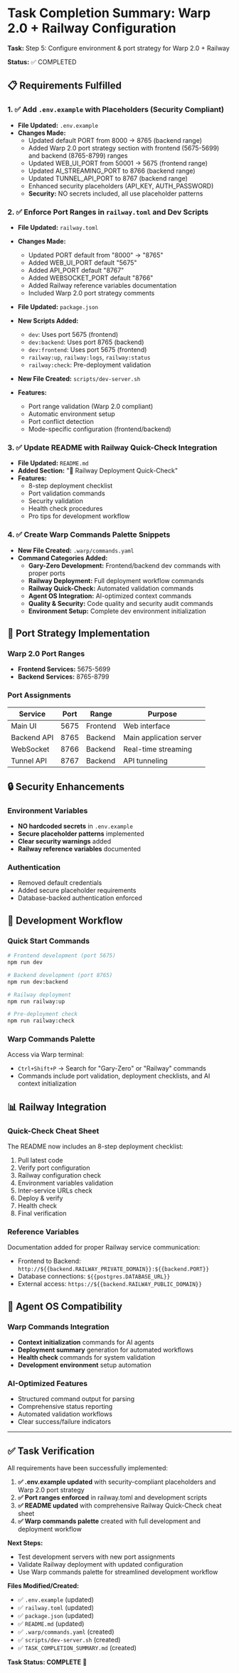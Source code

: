 # Task Completion Summary: Warp 2.0 + Railway Configuration

**Task:** Step 5: Configure environment & port strategy for Warp 2.0 + Railway

**Status:** ✅ COMPLETED


## 📋 Requirements Fulfilled

### 1. ✅ Add `.env.example` with Placeholders (Security Compliant)

- **File Updated:** `.env.example`
- **Changes Made:**
  - Updated default PORT from 8000 → 8765 (backend range)
  - Added Warp 2.0 port strategy section with frontend (5675-5699) and backend (8765-8799) ranges
  - Updated WEB_UI_PORT from 50001 → 5675 (frontend range)
  - Updated AI_STREAMING_PORT to 8766 (backend range)
  - Updated TUNNEL_API_PORT to 8767 (backend range)
  - Enhanced security placeholders (API_KEY, AUTH_PASSWORD)
  - **Security:** NO secrets included, all use placeholder patterns

### 2. ✅ Enforce Port Ranges in `railway.toml` and Dev Scripts

- **File Updated:** `railway.toml`
- **Changes Made:**
  - Updated PORT default from "8000" → "8765"
  - Added WEB_UI_PORT default "5675"
  - Added API_PORT default "8767"
  - Added WEBSOCKET_PORT default "8766"
  - Added Railway reference variables documentation
  - Included Warp 2.0 port strategy comments

- **File Updated:** `package.json`
- **New Scripts Added:**
  - `dev`: Uses port 5675 (frontend)
  - `dev:backend`: Uses port 8765 (backend)
  - `dev:frontend`: Uses port 5675 (frontend)
  - `railway:up`, `railway:logs`, `railway:status`
  - `railway:check`: Pre-deployment validation

- **New File Created:** `scripts/dev-server.sh`
- **Features:**
  - Port range validation (Warp 2.0 compliant)
  - Automatic environment setup
  - Port conflict detection
  - Mode-specific configuration (frontend/backend)

### 3. ✅ Update README with Railway Quick-Check Integration

- **File Updated:** `README.md`
- **Added Section:** "🚄 Railway Deployment Quick-Check"
- **Features:**
  - 8-step deployment checklist
  - Port validation commands
  - Security validation
  - Health check procedures
  - Pro tips for development workflow

### 4. ✅ Create Warp Commands Palette Snippets

- **New File Created:** `.warp/commands.yaml`
- **Command Categories Added:**
  - **Gary-Zero Development:** Frontend/backend dev commands with proper ports
  - **Railway Deployment:** Full deployment workflow commands
  - **Railway Quick-Check:** Automated validation commands
  - **Agent OS Integration:** AI-optimized context commands
  - **Quality & Security:** Code quality and security audit commands
  - **Environment Setup:** Complete dev environment initialization


## 🎯 Port Strategy Implementation

### Warp 2.0 Port Ranges

- **Frontend Services:** 5675-5699
- **Backend Services:** 8765-8799

### Port Assignments

| Service | Port | Range | Purpose |
|---------|------|-------|---------|
| Main UI | 5675 | Frontend | Web interface |
| Backend API | 8765 | Backend | Main application server |
| WebSocket | 8766 | Backend | Real-time streaming |
| Tunnel API | 8767 | Backend | API tunneling |


## 🔒 Security Enhancements

### Environment Variables

- **NO hardcoded secrets** in `.env.example`
- **Secure placeholder patterns** implemented
- **Clear security warnings** added
- **Railway reference variables** documented

### Authentication

- Removed default credentials
- Added secure placeholder requirements
- Database-backed authentication enforced


## 🚀 Development Workflow

### Quick Start Commands

```bash
# Frontend development (port 5675)
npm run dev

# Backend development (port 8765)
npm run dev:backend

# Railway deployment
npm run railway:up

# Pre-deployment check
npm run railway:check
```

### Warp Commands Palette

Access via Warp terminal:
- `Ctrl+Shift+P` → Search for "Gary-Zero" or "Railway" commands
- Commands include port validation, deployment checklists, and AI context initialization


## 📊 Railway Integration

### Quick-Check Cheat Sheet

The README now includes an 8-step deployment checklist:
1. Pull latest code
2. Verify port configuration
3. Railway configuration check
4. Environment variables validation
5. Inter-service URLs check
6. Deploy & verify
7. Health check
8. Final verification

### Reference Variables

Documentation added for proper Railway service communication:
- Frontend to Backend: `http://${{backend.RAILWAY_PRIVATE_DOMAIN}}:${{backend.PORT}}`
- Database connections: `${{postgres.DATABASE_URL}}`
- External access: `https://${{backend.RAILWAY_PUBLIC_DOMAIN}}`


## 🎨 Agent OS Compatibility

### Warp Commands Integration

- **Context initialization** commands for AI agents
- **Deployment summary** generation for automated workflows
- **Health check** commands for system validation
- **Development environment** setup automation

### AI-Optimized Features

- Structured command output for parsing
- Comprehensive status reporting
- Automated validation workflows
- Clear success/failure indicators

---


## ✅ Task Verification

All requirements have been successfully implemented:

1. **✅ .env.example updated** with security-compliant placeholders and Warp 2.0 port strategy
2. **✅ Port ranges enforced** in railway.toml and development scripts
3. **✅ README updated** with comprehensive Railway Quick-Check cheat sheet
4. **✅ Warp commands palette** created with full development and deployment workflow

**Next Steps:**
- Test development servers with new port assignments
- Validate Railway deployment with updated configuration
- Use Warp commands palette for streamlined development workflow

**Files Modified/Created:**
- ✅ `.env.example` (updated)
- ✅ `railway.toml` (updated)
- ✅ `package.json` (updated)
- ✅ `README.md` (updated)
- ✅ `.warp/commands.yaml` (created)
- ✅ `scripts/dev-server.sh` (created)
- ✅ `TASK_COMPLETION_SUMMARY.md` (created)

**Task Status: COMPLETE** 🎉
